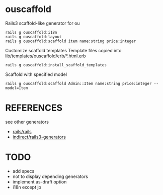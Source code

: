 ouscaffold
==========

Rails3 scaffold-like generator for ou

    rails g ouscaffold:i18n
    rails g ouscaffold:layout
    rails g ouscaffold:scaffold item name:string price:integer


Customize scaffold templates
Template files copied into lib/templates/ouscaffold/erb/*.html.erb

    rails g ouscaffold:install_scaffold_templates


Scaffold with specified model

    rails g ouscaffold:scaffold Admin::Item name:string price:integer --model=Item


REFERENCES
==========

see other generators

- [rails/rails](http://github.com/rails/rails/)
- [indirect/rails3-generators](http://github.com/indirect/rails3-generators)

TODO
====

- add specs
- not to display depending generators
- implement as-draft option
- i18n except jp

